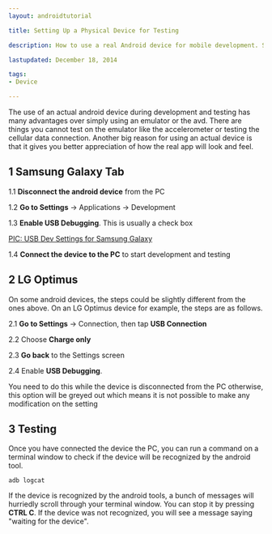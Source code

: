 ```yaml
---
layout: androidtutorial

title: Setting Up a Physical Device for Testing

description: How to use a real Android device for mobile development. Samsung Galaxy and LG Optimus

lastupdated: December 18, 2014

tags:
- Device

---
```


The use of an actual android device during development and testing has many advantages over simply using an emulator or the avd. There are things you cannot test on the emulator like the accelerometer or testing the cellular data connection. Another big reason for using an actual device is that it gives you better appreciation of how the real app will look and feel. 


## 1 Samsung Galaxy Tab

1.1 **Disconnect the android device** from the PC

1.2 **Go to Settings** &rarr; Applications &rarr; Development

1.3 **Enable USB Debugging**. This is usually a check box 

[PIC: USB Dev Settings for Samsung Galaxy](/img/usb-debugging.png)

1.4 **Connect the device to the PC** to start development and testing

## 2 LG Optimus

On some android devices, the steps could be slightly different from the ones above. On an LG Optimus device for example, the steps are as follows.

2.1 **Go to Settings** &rarr; Connection, then tap **USB Connection**

2.2 Choose **Charge only**

2.3 **Go back** to the Settings screen

2.4 Enable **USB Debugging**. 

You need to do this while the device is disconnected from the PC otherwise, this option will be greyed out which means it is not possible to make any modification on the setting

## 3 Testing

Once you have connected the device the PC, you can run a command on a terminal window to check if the device will be recognized by the android tool. 

~~~
adb logcat
~~~

If the device is recognized by the android tools, a bunch of messages will hurriedly scroll through your terminal window. You can stop it by pressing **CTRL C**. If the device was not recognized, you will see a message saying "waiting for the device".
